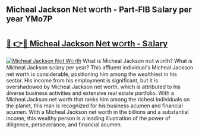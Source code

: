 ## Micheal Jackson N𝚎t w𝚘rth - Part-FIB S𝚊lary per year YMo7P

# <h2><a href="http://gc2ol6h.nevu.top/?p=Micheal+Jackson">🔗 👉🔴 Micheal Jackson N𝚎t w𝚘rth - S𝚊lary</a></h2>

[![Micheal Jackson N𝚎t W𝚘rth](https://i.imgur.com/Oavwk0R.jpeg)](http://gc2ol6h.nevu.top/?p=Micheal+Jackson)
What is Micheal Jackson n𝚎t w𝚘rth? What is Micheal Jackson s𝚊lary per year?
This affluent individual's Micheal Jackson net worth is considerable, positioning him among the wealthiest in his sector. His income from his employment is significant, but it is overshadowed by Micheal Jackson net worth, which is attributed to his diverse business activities and extensive real estate portfolio. With a Micheal Jackson net worth that ranks him among the richest individuals on the planet, this man is recognized for his business acumen and financial acumen. With a Micheal Jackson net worth in the billions and a substantial income, this wealthy person is a leading illustration of the power of diligence, perseverance, and financial acumen.
